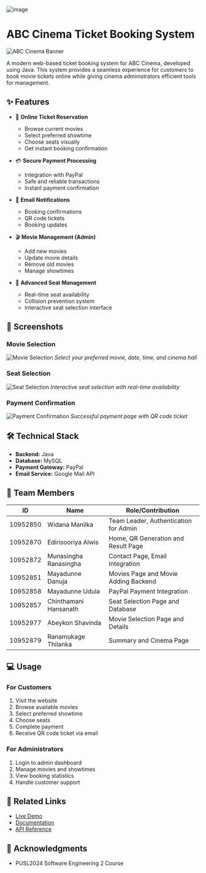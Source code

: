 ![image](https://media.discordapp.net/attachments/1306823675286388797/1320988218031734804/Screenshot_2024-12-24_110511.png?ex=676b99a5&is=676a4825&hm=0e23230ba4d88aeac9f46a71cf0ddf73ba3b28d92b37145263d89e44095d5f6c&=&format=webp&quality=lossless&width=908&height=433)
# ABC Cinema Ticket Booking System

![ABC Cinema Banner](https://cdn.discordapp.com/attachments/1306823675286388797/1320989263583776860/Screenshot_2024-12-24_110925.png?ex=676b9a9f&is=676a491f&hm=6f326ed3011b91fc1be66ba05783fd205ea8afe9f1932f380ee46cfe5d4a00e8&)

A modern web-based ticket booking system for ABC Cinema, developed using Java. This system provides a seamless experience for customers to book movie tickets online while giving cinema administrators efficient tools for management.

## ✨ Features

- 🎫 **Online Ticket Reservation**
  - Browse current movies
  - Select preferred showtime
  - Choose seats visually
  - Get instant booking confirmation

- 💳 **Secure Payment Processing**
  - Integration with PayPal
  - Safe and reliable transactions
  - Instant payment confirmation

- 📧 **Email Notifications**
  - Booking confirmations
  - QR code tickets
  - Booking updates

- 🎬 **Movie Management (Admin)**
  - Add new movies
  - Update movie details
  - Remove old movies
  - Manage showtimes

- 💺 **Advanced Seat Management**
  - Real-time seat availability
  - Collision prevention system
  - Interactive seat selection interface

## 📸 Screenshots

### Movie Selection
![Movie Selection](https://media.discordapp.net/attachments/1306823675286388797/1320987766531821589/WhatsApp_Image_2024-12-16_at_21.51.56_b148d67d.jpg?ex=676b993a&is=676a47ba&hm=e9d7ba1545359a92df4270601e3fe58203fbac57ba1fd136528ee477b0351b0f&=&format=webp&width=908&height=427)
*Select your preferred movie, date, time, and cinema hall*

### Seat Selection
![Seat Selection](https://media.discordapp.net/attachments/1306823675286388797/1320987764308574319/WhatsApp_Image_2024-12-16_at_21.51.54_97723761.jpg?ex=676b9939&is=676a47b9&hm=47a97101934a4abd2ecb3b57d0d01bd179b620ae88284fe6ff4ef61c722f0aa6&=&format=webp&width=908&height=427)
*Interactive seat selection with real-time availability*

### Payment Confirmation
![Payment Confirmation](https://media.discordapp.net/attachments/1306823675286388797/1320987765583646853/WhatsApp_Image_2024-12-16_at_21.51.55_ceb1aef2.jpg?ex=676b993a&is=676a47ba&hm=554afc12668e0d0179c5ab98a62173f595860b5b91e103b89a86220b120c508a&=&format=webp&width=908&height=426)
*Successful payment page with QR code ticket*

## 🛠️ Technical Stack

- **Backend:** Java
- **Database:** MySQL
- **Payment Gateway:** PayPal
- **Email Service:** Google Mail API

## 👥 Team Members

| ID | Name | Role/Contribution |
|----|------|------------------|
| 10952850 | Widana Manilka | Team Leader, Authentication for Admin |
| 10952870 | Edirisooriya Alwis | Home, QR Generation and Result Page |
| 10952872 | Munasingha Ranasingha | Contact Page, Email Integration |
| 10952851 | Mayadunne Danuja | Movies Page and Movie Adding Backend |
| 10952858 | Mayadunne Udula | PayPal Payment Integration |
| 10952857 | Chinthamani Hansanath | Seat Selection Page and Database |
| 10952977 | Abeykon Shavinda | Movie Selection Page and Details |
| 10952879 | Ranamukage Thilanka | Summary and Cinema Page |

## 💻 Usage

### For Customers
1. Visit the website
2. Browse available movies
3. Select preferred showtime
4. Choose seats
5. Complete payment
6. Receive QR code ticket via email

### For Administrators
1. Login to admin dashboard
2. Manage movies and showtimes
3. View booking statistics
4. Handle customer support

## 🔗 Related Links

- [Live Demo](your-demo-link)
- [Documentation](your-docs-link)
- [API Reference](your-api-docs-link)

## 🙏 Acknowledgments

- PUSL2024 Software Engineering 2 Course
